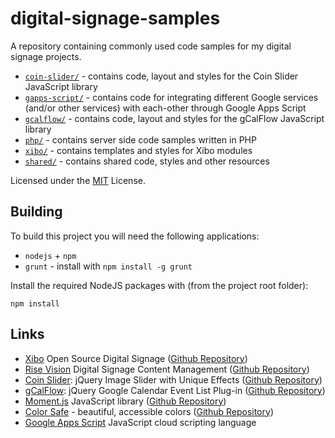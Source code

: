 # digital-signage-samples #

A repository containing commonly used code samples for my digital signage 
projects.

* [`coin-slider/`](coin-slider/) - contains code, layout and styles for the 
  Coin Slider JavaScript library
* [`gapps-script/`](gapps-script/) - contains code for integrating different 
  Google services (and/or other services) with each-other through Google Apps 
  Script
* [`gcalflow/`](gcalflow/) - contains code, layout and styles for the 
  gCalFlow JavaScript library
* [`php/`](php/) - contains server side code samples written in PHP
* [`xibo/`](xibo/) - contains templates and styles for Xibo modules
* [`shared/`](shared/) - contains shared code, styles and other resources

Licensed under the [MIT](LICENSE.md) License.

## Building ##

To build this project you will need the following applications:

* `nodejs` + `npm`
* `grunt` - install with `npm install -g grunt`

Install the required NodeJS packages with (from the project root folder):

    npm install


## Links ##

* [Xibo](http://xibo.org.uk/) Open Source Digital Signage
  ([Github Repository](https://github.com/xibosignage/xibo-cms))
* [Rise Vision](https://www.risevision.com/) Digital Signage Content Management
  ([Github Repository](https://github.com/Rise-Vision/rise-vision-apps))
* [Coin Slider](http://workshop.rs/projects/coin-slider/): jQuery Image Slider 
  with Unique Effects
  ([Github Repository](https://github.com/kopipejst/coin-slider))
* [gCalFlow](http://sugi.github.io/jquery-gcal-flow/): jQuery Google Calendar 
  Event List Plug-in
  ([Github Repository](https://github.com/sugi/jquery-gcal-flow))
* [Moment.js](http://momentjs.com/) JavaScript library
  ([Github Repository](https://github.com/moment/moment))
* [Color Safe](http://colorsafe.co/) - beautiful, accessible colors
  ([Github Repository](https://github.com/donnieberg/accessible-color-palette))
* [Google Apps Script](https://www.google.com/script/start/) JavaScript cloud 
  scripting language
